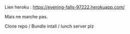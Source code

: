 Lien heroku : https://evening-falls-97222.herokuapp.com/

Mais ne marche pas.

Clone repo / Bundle intall / lunch server plz
